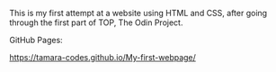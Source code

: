 This is my first attempt at a website using HTML and CSS, after going through the first part of TOP, The Odin Project.

GitHub Pages:

https://tamara-codes.github.io/My-first-webpage/

